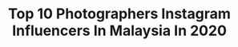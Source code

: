 ---
title: Top 10 Photographers Instagram Influencers In Malaysia In 2020
description: >-
  Find top photographers Instagram influencers in Malaysia in 2020. Most popular hashtags: # #sepang #night #maafzahirdanbatin.
platform: Instagram
profiles:
  - username: "gavinlim"
    fullname: >-
      Gavin Lim
    location: "Malaysia"
    followers: 8098
    engagement: 976
    commentsToLikes: 0.033640
    id: ck15rkb4w8c6q0i19ppuygdzh
    verified: false
    hashtags: ""
  - username: "iamk_jr"
    fullname: >-
      ﷽
    location: "Malaysia"
    followers: 41503
    engagement: 649
    commentsToLikes: 0.011540
    id: ck5ce9n08km5x0i11nzrmxske
    verified: false
    hashtags: "#midnightcity, #summer"
  - username: "dyanaea"
    fullname: >-
      𝓛𝓪𝓭𝔂  D Y A N A E A
    location: "Malaysia"
    followers: 3745
    engagement: 1520
    commentsToLikes: 0.091869
    id: ck55iw303vo470i11afuhl5hg
    verified: false
    hashtags: "#agameoftones, #fatalframes, #explorejpn, #pengantinpkp"
  - username: "lesliepng"
    fullname: >-
      LESLIE PNG
    location: "Malaysia"
    followers: 59808
    engagement: 218
    commentsToLikes: 0.013417
    id: ck5cj2z4etvjb0i117gur1gnz
    verified: false
    hashtags: "#520, #mywonderlab, #sundaymorning, #throwback"
  - username: "thepictualist"
    fullname: >-
      Ameer Hakim
    location: "Malaysia"
    followers: 5885
    engagement: 593
    commentsToLikes: 0.029704
    id: ck5cebfh0kptg0i11axwspokr
    verified: false
    hashtags: "#50zine, #modenas, #kawasaki, #slamchallenge"
  - username: "drsean_l"
    fullname: >-
      Sean Lim
    location: "Malaysia"
    followers: 3561
    engagement: 3137
    commentsToLikes: 0.131106
    id: ckaow8hdb7td90i78a9868ty0
    verified: false
    hashtags: "#sonyalpha, #streetshots, #streetlife, #streettogether"
  - username: "december19"
    fullname: >-
      19ธันวา
    location: "Malaysia"
    followers: 22940
    engagement: 628
    commentsToLikes: 0.060907
    id: ck0w2d764nrlm0i19e45uhs2z
    verified: false
    hashtags: "#khunbyyoobyme, #khunbyyoo, #sansiriluxurycollection"
  - username: "anwarsenyumikhlas"
    fullname: >-
      Anwar Abu Bakar
    location: "Malaysia"
    followers: 6415
    engagement: 771
    commentsToLikes: 0.016147
    id: ck5hd8hidm2zm0i11p76bbu12
    verified: false
    hashtags: "#teampikakiyot, #cikgusuraya, #vscomag, #portraitmood"
  - username: "terrirosa"
    fullname: >-
      
    location: "Malaysia"
    followers: 2131
    engagement: 2096
    commentsToLikes: 0.049602
    id: ckaoszrovtqg90i78hnki1grh
    verified: false
    hashtags: ""
  - username: "fydography"
    fullname: >-
      azmanfydo amin
    location: "Malaysia"
    followers: 17894
    engagement: 413
    commentsToLikes: 0.013527
    id: ck0w0cyzddka00i19bannmft6
    verified: false
    hashtags: "#stingergt, #cool, #inspira, #perodua"
---